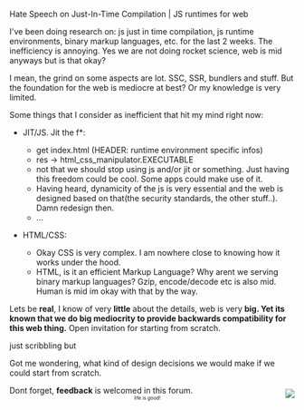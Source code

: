 Hate Speech on Just-In-Time Compilation | JS runtimes for web

I've been doing research on: js just in time compilation, js runtime environments, binary markup languages, etc. for the last 2 weeks. The inefficiency is annoying. Yes we are not doing rocket science, web is mid anyways but is that okay?

I mean, the grind on some aspects are lot. SSC, SSR, bundlers and stuff. But the foundation for the web is mediocre at best? Or my knowledge is very limited.

Some things that I consider as inefficient that hit my mind right now:

- JIT/JS. Jit the f\*:

  - get index.html (HEADER: runtime environment specific infos)
  - res -> html_css_manipulator.EXECUTABLE
  - not that we should stop using js and/or jit or something. Just having this freedom could be cool. Some apps could make use of it.
  - Having heard, dynamicity of the js is very essential and the web is designed based on that(the security standards, the other stuff..). Damn redesign then.
  - ...

- HTML/CSS:
  - Okay CSS is very complex. I am nowhere close to knowing how it works under the hood.
  - HTML, is it an efficient Markup Language? Why arent we serving binary markup languages? Gzip, encode/decode etc is also mid. Human is mid im okay with that by the way.

Lets be **real**, I know of very **little** about the details, web is very **big. Yet its known that we do big mediocrity to provide backwards compatibility for this web thing.** Open invitation for starting from scratch.

just scribbling but

Got me wondering, what kind of design decisions we would make if we could start from scratch.

<div style="display: flex; align-items: center;">
<div style="flex-grow: 1;">
    Dont forget, <b>feedback</b> is welcomed in this forum.
    <div style="font-size: 8.5px; text-align: center;">life is good!</div>
  </div>
  <img src="https://yeargun.dev/assets/tiger-mike-tyson.png" style="max-width: 50%; flex-shrink: 0;">
  
</div>
